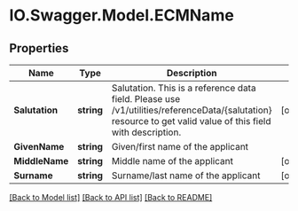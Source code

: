 # IO.Swagger.Model.ECMName
## Properties

Name | Type | Description | Notes
------------ | ------------- | ------------- | -------------
**Salutation** | **string** | Salutation. This is a reference data field. Please use /v1/utilities/referenceData/{salutation} resource to get valid value of this field with description. | [optional] 
**GivenName** | **string** | Given/first name of the applicant | 
**MiddleName** | **string** | Middle name of the applicant | [optional] 
**Surname** | **string** | Surname/last name of the applicant | [optional] 

[[Back to Model list]](../README.md#documentation-for-models) [[Back to API list]](../README.md#documentation-for-api-endpoints) [[Back to README]](../README.md)

